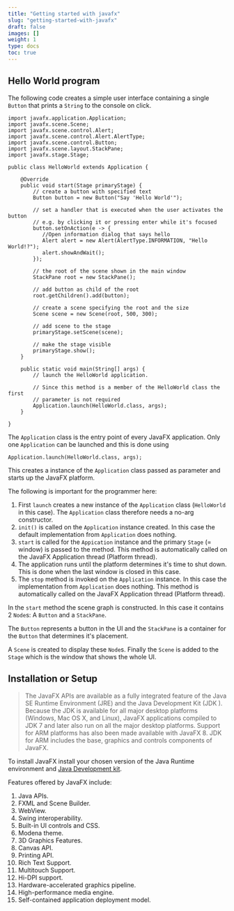 ```yaml
---
title: "Getting started with javafx"
slug: "getting-started-with-javafx"
draft: false
images: []
weight: 1
type: docs
toc: true
---
```


## Hello World program
The following code creates a simple user interface containing a single `Button` that prints a `String` to the console on click.

    import javafx.application.Application;
    import javafx.scene.Scene;
    import javafx.scene.control.Alert;
    import javafx.scene.control.Alert.AlertType;
    import javafx.scene.control.Button;
    import javafx.scene.layout.StackPane;
    import javafx.stage.Stage;
    
    public class HelloWorld extends Application {
    
        @Override
        public void start(Stage primaryStage) {
            // create a button with specified text
            Button button = new Button("Say 'Hello World'");
    
            // set a handler that is executed when the user activates the button
            // e.g. by clicking it or pressing enter while it's focused
            button.setOnAction(e -> {
               //Open information dialog that says hello
               Alert alert = new Alert(AlertType.INFORMATION, "Hello World!?");
               alert.showAndWait();
            });
    
            // the root of the scene shown in the main window
            StackPane root = new StackPane();
    
            // add button as child of the root
            root.getChildren().add(button);
    
            // create a scene specifying the root and the size
            Scene scene = new Scene(root, 500, 300);
    
            // add scene to the stage
            primaryStage.setScene(scene);
    
            // make the stage visible
            primaryStage.show();
        }
    
        public static void main(String[] args) {
            // launch the HelloWorld application.
    
            // Since this method is a member of the HelloWorld class the first
            // parameter is not required
            Application.launch(HelloWorld.class, args);
        }
    
    }

The `Application` class is the entry point of every JavaFX application. Only one `Application` can be launched and this is done using

    Application.launch(HelloWorld.class, args);

This creates a instance of the `Application` class passed as parameter and starts up the JavaFX platform.

The following is important for the programmer here:

1. First `launch` creates a new instance of the `Application` class (`HelloWorld` in this case). The `Application` class therefore needs a no-arg constructor.
2. `init()` is called on the `Application` instance created. In this case the default implementation from `Application` does nothing.
3. `start` is called for the `Appication` instance and the primary `Stage` (= window) is passed to the method. This method is automatically called on the JavaFX Application thread (Platform thread).
4. The application runs until the platform determines it's time to shut down. This is done when the last window is closed in this case.
5. The `stop` method is invoked on the `Application` instance. In this case the implementation from `Application` does nothing. This method is automatically called on the JavaFX Application thread (Platform thread).

In the `start` method the scene graph is constructed. In this case it contains 2 `Node`s: A `Button` and a `StackPane`.

The `Button` represents a button in the UI and the `StackPane` is a container for the `Button` that determines it's placement.

A `Scene` is created to display these `Node`s. Finally the `Scene` is added to the `Stage` which is the window that shows the whole UI.

## Installation or Setup
> The JavaFX APIs are available as a fully integrated feature of the
> Java SE Runtime Environment (JRE) and the Java Development Kit (JDK ).
> Because the JDK is available for all major desktop platforms (Windows,
> Mac OS X, and Linux), JavaFX applications compiled to JDK 7 and later
> also run on all the major desktop platforms. Support for ARM platforms
> has also been made available with JavaFX 8. JDK for ARM includes the
> base, graphics and controls components of JavaFX.

To install JavaFX install your chosen version of the Java Runtime environment and [Java Development kit][1].

Features offered by JavaFX include:

 1. Java APIs.
 2. FXML and Scene Builder.
 3. WebView.
 4. Swing interoperability.
 5. Built-in UI controls and CSS.
 6. Modena theme.
 7. 3D Graphics Features.
 8. Canvas API.
 9. Printing API.
 10. Rich Text Support.
 11. Multitouch Support.
 12. Hi-DPI support.
 13. Hardware-accelerated graphics pipeline.
 14. High-performance media engine.
 15. Self-contained application deployment model.

  [1]: http://www.oracle.com/technetwork/java/javase/downloads/index.html

